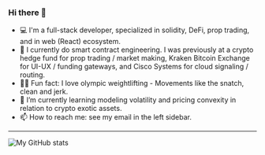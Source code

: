 ### Hi there 👋

- 💻 I'm a full-stack developer, specialized in solidity, DeFi, prop trading, and in web (React) ecosystem.
- 💼 I currently do smart contract engineering.  I was previously at a crypto hedge fund for prop trading / market making, Kraken Bitcoin Exchange for UI-UX / funding gateways, and Cisco Systems for cloud signaling / routing. 
- 🏋️‍♀️ Fun fact: I love olympic weightlifting - Movements like the snatch, clean and jerk.
- 🌱 I’m currently learning modeling volatility and pricing convexity in relation to crypto exotic assets. 
- 📫 How to reach me: see my email in the left sidebar.

<hr />

![My GitHub stats](https://github-readme-stats.vercel.app/api?username=fqlx&show_icons=true&theme=dark&include_all_commits=true&custom_title=My+GitHub+stats)
